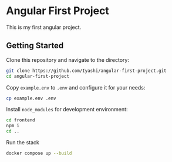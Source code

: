 # Angular First Project
This is my first angular project.

## Getting Started

Clone this repository and navigate to the directory:
```bash
git clone https://github.com/Iyashi/angular-first-project.git
cd angular-first-project
```

Copy `example.env` to `.env` and configure it for your needs:
```bash
cp example.env .env
```

Install `node_modules` for development environment:
```bash
cd frontend
npm i
cd ..
```

Run the stack
```bash
docker compose up --build
```
